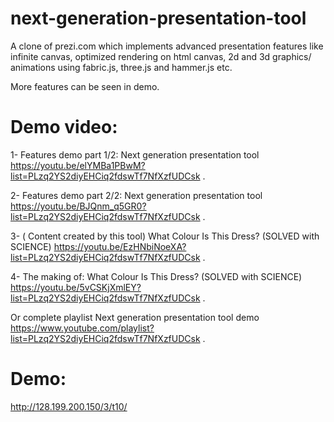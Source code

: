 # next-generation-presentation-tool
A clone of prezi.com which implements advanced presentation features like infinite canvas, optimized rendering on html canvas, 2d and 3d graphics/ animations using fabric.js, three.js and hammer.js etc.

More features can be seen in demo.

# Demo video:
1- Features demo part 1/2: Next generation presentation tool  https://youtu.be/elYMBa1PBwM?list=PLzq2YS2diyEHCiq2fdswTf7NfXzfUDCsk .

2- Features demo part 2/2: Next generation presentation tool  https://youtu.be/BJQnm_q5GR0?list=PLzq2YS2diyEHCiq2fdswTf7NfXzfUDCsk .

3- ( Content created by this tool) What Colour Is This Dress? (SOLVED with SCIENCE)  https://youtu.be/EzHNbiNoeXA?list=PLzq2YS2diyEHCiq2fdswTf7NfXzfUDCsk .

4- The making of: What Colour Is This Dress? (SOLVED with SCIENCE)  https://youtu.be/5vCSKjXmlEY?list=PLzq2YS2diyEHCiq2fdswTf7NfXzfUDCsk .

Or complete playlist Next generation presentation tool demo https://www.youtube.com/playlist?list=PLzq2YS2diyEHCiq2fdswTf7NfXzfUDCsk .

# Demo: 
http://128.199.200.150/3/t10/


